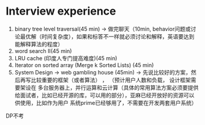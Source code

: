 # Interview experience
1. binary tree level traversal(45 min) -> 做完聊天（10min, behavior问题或讨论最优解（时间复杂度），如果和标答不一样就必须讨论和解释，英语要达到能解释算法的程度）
2. word search II(45 min)
3. LRU cache (印度人专门提高难度)(45 min)
4. Iterator on sorted array (Merge k Sorted Lists) (45 min)
5. System Design -> web gambling house (45min) -> 先说比较好的方案，然后再写比较重要的框架（或者算法） ， （预计用户人数和负载， 设计框架需要架设在
   多台服务器上，并行运算和云计算（具体的常用算法方案必须要提供给面试者，比如已经开源的库，可以用的部分），亚麻已经开放好的资源可以供使用，比如作为用户
   系统prime已经够用了，不需要在开发两套用户系统）

DP不考


